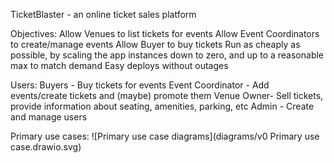 TicketBlaster - an online ticket sales platform

Objectives:
Allow Venues to list tickets for events
Allow Event Coordinators to create/manage events
Allow Buyer to buy tickets
Run as cheaply as possible, by scaling the app instances down to zero, and up to a reasonable max to match demand
Easy deploys without outages

Users:
Buyers - Buy tickets for events
Event Coordinator - Add events/create tickets and (maybe) promote them
Venue Owner- Sell tickets, provide information about seating, amenities, parking, etc
Admin - Create and manage users

Primary use cases:
![Primary use case diagrams](diagrams/v0 Primary use case.drawio.svg)
